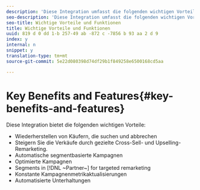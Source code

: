 ```yaml
---
description: 'Diese Integration umfasst die folgenden wichtigen Vorteile. '
seo-description: 'Diese Integration umfasst die folgenden wichtigen Vorteile. '
seo-title: Wichtige Vorteile und Funktionen
title: Wichtige Vorteile und Funktionen
uuid: 819 d 0 dd 1-b 257-49 ab -872 c -7856 b 93 aa 2 d 9
index: y
internal: n
snippet: y
translation-type: tm+mt
source-git-commit: 5e22d080398d74df29b1f849258e6500168cd5aa

---
```



# Key Benefits and Features{#key-benefits-and-features}

Diese Integration bietet die folgenden wichtigen Vorteile:

* Wiederherstellen von Käufern, die suchen und abbrechen
* Steigern Sie die Verkäufe durch gezielte Cross-Sell- und Upselling-Remarketing.
* Automatische segmentbasierte Kampagnen
* Optimierte Kampagnen
* Segments in [!DNL ~Partner~] for targeted remarketing
* Konstante Kampagnenmetrikaktualisierungen
* Automatisierte Unterhaltungen

